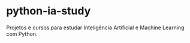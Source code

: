 # python-ia-study
 Projetos e cursos para estudar Inteligência Artificial e Machine Learning com Python.
